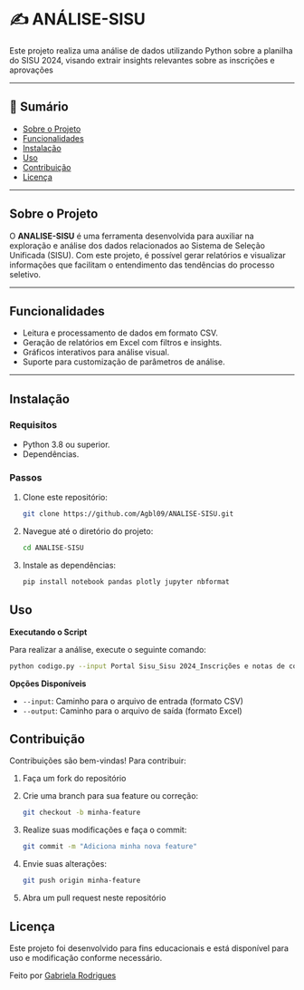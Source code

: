 # ✍ ANÁLISE-SISU
Este projeto realiza uma análise de dados utilizando Python sobre a planilha do SISU 2024, visando extrair insights relevantes sobre as inscrições e aprovações

---

## 📑 Sumário
- [Sobre o Projeto](#sobre-o-projeto)
- [Funcionalidades](#funcionalidades)
- [Instalação](#instalação)
- [Uso](#uso)
- [Contribuição](#contribuição)
- [Licença](#licença)

---

## Sobre o Projeto

O **ANALISE-SISU** é uma ferramenta desenvolvida para auxiliar na exploração e análise dos dados relacionados ao Sistema de Seleção Unificada (SISU). Com este projeto, é possível gerar relatórios e visualizar informações que facilitam o entendimento das tendências do processo seletivo.

---

## Funcionalidades

- Leitura e processamento de dados em formato CSV.
- Geração de relatórios em Excel com filtros e insights.
- Gráficos interativos para análise visual.
- Suporte para customização de parâmetros de análise.

---

## Instalação

### Requisitos
- Python 3.8 ou superior.
- Dependências.

### Passos

1. Clone este repositório:
   ```bash
   git clone https://github.com/Agbl09/ANALISE-SISU.git
   
2. Navegue até o diretório do projeto:
   ```bash
   cd ANALISE-SISU
   
3. Instale as dependências:
   ```bash
   pip install notebook pandas plotly jupyter nbformat

## Uso

**Executando o Script**

Para realizar a análise, execute o seguinte comando:
  ```bash
  python codigo.py --input Portal Sisu_Sisu 2024_Inscrições e notas de corte 2(inscricao_2024 (2)).csv --output Portal Sisu_Sisu 2024_Inscrições e notas de corte 2(inscricao_2024 (2)).xlsx
  ```
**Opções Disponíveis**

- `--input`: Caminho para o arquivo de entrada (formato CSV)
- `--output`: Caminho para o arquivo de saída (formato Excel)

## Contribuição

Contribuições são bem-vindas! Para contribuir:
1. Faça um fork do repositório
   
2. Crie uma branch para sua feature ou correção:
   ```bash
   git checkout -b minha-feature
3. Realize suas modificações e faça o commit:
   ```bash
   git commit -m "Adiciona minha nova feature"
4. Envie suas alterações:
   ```bash
   git push origin minha-feature
5. Abra um pull request neste repositório

## Licença
   Este projeto foi desenvolvido para fins educacionais e está disponível para uso e modificação conforme necessário.

   Feito por [Gabriela Rodrigues](https://github.com/Agbl09)
